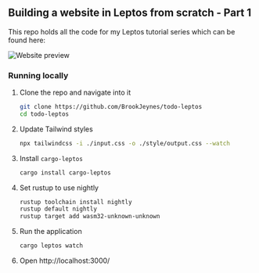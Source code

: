 ## Building a website in Leptos from scratch - Part 1

This repo holds all the code for my Leptos tutorial series which can be found here: 

![Website preview](https://user-images.githubusercontent.com/25432120/232404896-cad3efd9-735a-4484-a6b7-50c16037ffec.png)

### Running locally
1. Clone the repo and navigate into it
    ```bash
    git clone https://github.com/BrookJeynes/todo-leptos
    cd todo-leptos
    ```
2. Update Tailwind styles
    ```bash
    npx tailwindcss -i ./input.css -o ./style/output.css --watch
    ```
3. Install `cargo-leptos`
    ```bash
    cargo install cargo-leptos
    ```
4. Set rustup to use nightly
    ```bash
    rustup toolchain install nightly
    rustup default nightly
    rustup target add wasm32-unknown-unknown
    ```
5. Run the application
    ```bash
    cargo leptos watch
    ```
6. Open http://localhost:3000/
